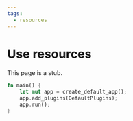 ```yaml
---
tags:
  - resources
---
```


# Use resources

This page is a stub.

```rust
fn main() {
    let mut app = create_default_app();
    app.add_plugins(DefaultPlugins);
    app.run();
}
```
